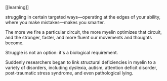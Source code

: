 [[learning]]

struggling in certain targeted ways—operating at the edges of your ability, where you make mistakes—makes you smarter.

The more we fire a particular circuit, the more myelin optimizes that circuit, and the stronger, faster, and more fluent our movements and thoughts become.

Struggle is not an option: it's a biological requirement.

Suddenly researchers began to link structural deficiencies in myelin to a variety of disorders, including dyslexia, autism, attention deficit disorder, post-traumatic stress syndrome, and even pathological lying.